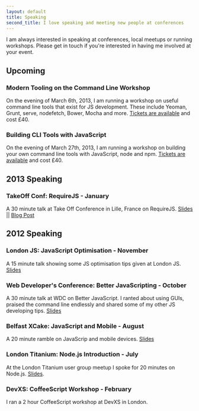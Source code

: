 ```yaml
---
layout: default
title: Speaking
second_title: I love speaking and meeting new people at conferences
---
```


I am always interested in speaking at conferences, local meetups or running workshops. Please get in touch if you're interested in having me involved at your event.

## Upcoming

### Modern Tooling on the Command Line Workshop
On the evening of March 6th, 2013, I am running a workshop on useful command line tools that exist for JS development. These include Yeoman, Grunt, serve, nodefetch, Bower, Mocha and more. [Tickets are available](http://ldnjsnightclass-toolingcli.eventbrite.com/) and cost &pound;40.

### Building CLI Tools with JavaScript
On the evening of March 27th, 2013, I am running a workshop on building your own command line tools with JavaScript, node and npm. [Tickets are available](http://ldnjsnightclass-buildingcli.eventbrite.com/) and cost &pound;40.


## 2013 Speaking

### TakeOff Conf: RequireJS - January
A 30 minute talk at Take Off Conference in Lille, France on RequireJS. [Slides](https://speakerdeck.com/jackfranklin/requirejs-take-off-conf) || [Blog Post](http://javascriptplayground.com/blog/2013/01/talking-requirejs-at-takeoff-conf)

## 2012 Speaking

### London JS: JavaScript Optimisation - November
A 15 minute talk showing some JS optimisation tips given at London JS. [Slides](https://github.com/jackfranklin/ldnjs-optimisation-talk)

### Web Developer's Conference: Better JavaScripting - October
A 30 minute talk at WDC on Better JavaScript. I ranted about using GUIs, praised the command line endlessly and shared some of my other JS developing tips. [Slides](https://speakerdeck.com/jackfranklin/better-javascripting-web-dev-conf-2012)

### Belfast XCake: JavaScript and Mobile - August
A 20 minute ramble on JavaScrip and mobile devices. [Slides](https://gist.github.com/4205352)

### London Titanium: Node.js Introduction - July
At the London Titanium user group meetup I spoke for 20 minutes on Node.js. [Slides](https://gist.github.com/3e059e4121708489fb0e).

### DevXS: CoffeeScript Workshop - February
I ran a 2 hour CoffeeScript workshop at DevXS in London.
